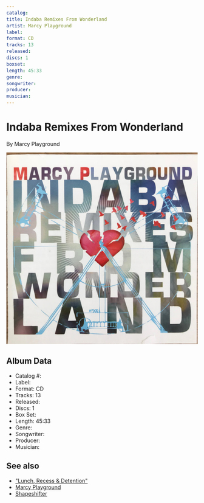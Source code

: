 ```yaml
---
catalog: 
title: Indaba Remixes From Wonderland
artist: Marcy Playground
label: 
format: CD
tracks: 13
released: 
discs: 1
boxset: 
length: 45:33
genre: 
songwriter: 
producer: 
musician: 
---
```


# Indaba Remixes From Wonderland

By Marcy Playground

![](../../assets/cdcovers/Marcy_Playground-Indaba_Remixes_From_Wonderland.png)

## Album Data

- Catalog #: 
- Label: 
- Format: CD
- Tracks: 13
- Released: 
- Discs: 1
- Box Set: 
- Length: 45:33
- Genre: 
- Songwriter: 
- Producer: 
- Musician: 


## See also

- ["Lunch, Recess & Detention"](Lunch__Recess_and_Detention.md)
- [Marcy Playground](Marcy_Playground.md)
- [Shapeshifter](Shapeshifter.md)
